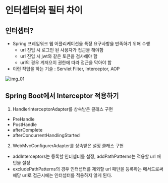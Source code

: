 # 인터셉터와 필터 차이


## 인터셉터?
- Spring 프레임워크 웹 어플리케이션을 특정 요구사항을 만족하기 위해 수행
  - url 진입 시 로그인 된 사용자가 접근을 해야함
  - url 진입 시 jwt와 같은 토큰을 검사해야 함
  - url의 경우 계저으이 권한에 따라 접근을 막아야 함
- 이런 작업을 하는 기술 : Servlet Filter, Interceptor, AOP

![img_01](https://user-images.githubusercontent.com/65120581/157226779-a3f38397-5979-4c2e-8301-742c4fe18c8d.png)

## Spring Boot에서 Interceptor 적용하기
1. HandlerInterceptorAdapter를 상속받은 클래스 구현
  - PreHandle
  - PostHandle
  - afterComplete
  - afterConcurrentHandlingStarted
2. WebMvcConfigurerAdapter를 상속받은 설정 클래스 구현
  - addInterceptors는 등록할 인터셉터를 설정, addPathPatterns는 적용할 url 패턴을 설정
  - excludePathPatterns의 경우 인터셉터를 제외할 url 패턴을 등록하는 메서드로써 해당 url로 접근시에는 인터셉터를 적용하지 않게 된다.
